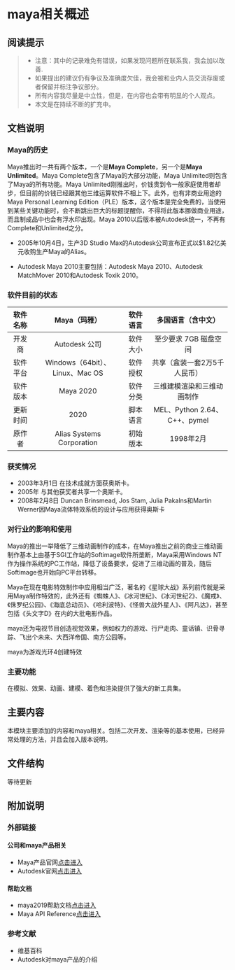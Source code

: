# maya相关概述

## 阅读提示

>* 注意：其中的记录难免有错误，如果发现问题所在联系我，我会加以改善.
>* 如果提出的建议仍有争议及准确度欠佳，我会被和业内人员交流存废或者保留并标注争议部分。
>* 所有内容我尽量是中立性，但是，在内容也会带有明显的个人观点。
>* 本文是在持续不断的扩充中。

## 文档说明

### Maya的历史

Maya推出时一共有两个版本，一个是**Maya Complete**，另一个是**Maya Unlimited**。Maya Complete包含了Maya的大部分功能，Maya Unlimited则包含了Maya的所有功能。Maya Unlimited刚推出时，价钱贵到令一般家庭使用者却步，但目前的价钱已经跟其他三维运算软件不相上下。此外，也有非商业用途的Maya Personal Learning Edition（PLE）版本，这个版本是完全免费的，当使用到某些关键功能时，会不断跳出巨大的标题提醒你，不得将此版本挪做商业用途，而且制成品中也会有浮水印出现。Maya 2010以后版本被Autodesk统一，不再有Complete和Unlimited之分。

* 2005年10月4日，生产3D Studio Max的Autodesk公司宣布正式以$1.82亿美元收购生产Maya的Alias。

* Autodesk Maya 2010主要包括：Autodesk Maya 2010、Autodesk MatchMover 2010和Autodesk Toxik 2010。
### 软件目前的状态

| 软件名称 | Maya（玛雅） | 软件语言 | 多国语言（含中文）|
| :----: | :----: | :----: | :----: |
| 开发商 | Autodesk 公司 | 软件大小 | 至少要求 7GB 磁盘空间 |
| 软件平台 | Windows（64bit）、Linux、Mac OS | 软件授权 | 共享（盒装一套2万5千人民币） |
| 软件版本 | Maya 2020 | 软件分类 | 三维建模渲染和三维动画制作 |
| 更新时间 | 2020 | 脚本语言 | MEL、Python 2.64、C++、pymel |
| 原作者 | 	Alias Systems Corporation | 初始版本 |	1998年2月 |

### 获奖情况

* 2003年3月1日 在技术成就方面获奥斯卡。
* 2005年 与其他获奖者共享一个奥斯卡。
* 2008年2月8日 Duncan Brinsmead, Jos Stam, Julia Pakalns和Martin Werner因Maya流体特效系统的设计与应用获得奥斯卡

### 对行业的影响和使用

Maya的推出一举降低了三维动画制作的成本，在Maya推出之前的商业三维动画制作基本上由基于SGI工作站的Softimage软件所垄断，Maya采用Windows NT作为操作系统的PC工作站，降低了设备要求，促进了三维动画的普及，随后Softimage也开始向PC平台转移。

Maya在现在电影特效制作中应用相当广泛，著名的《星球大战》系列前传就是采用Maya制作特效的，此外还有《蜘蛛人》、《冰河世纪》、《冰河世纪2》、《魔戒》、《侏罗纪公园》、《海底总动员》、《哈利波特》、《怪兽大战外星人》、《阿凡达》，甚至包括《头文字D》在内的大批电影作品。

maya还为电视节目创造视觉效果，例如权力的游戏、行尸走肉、童话镇、识骨寻踪、飞出个未来、大西洋帝国、南方公园等。

maya为游戏光环4创建特效

### 主要功能

在模拟、效果、动画、建模、着色和渲染提供了强大的新工具集。

## 主要内容

本模块主要添加的内容和maya相关。包括二次开发、渲染等的基本使用，已经异常处理的方法，并且会加入版本说明。

## 文件结构
等待更新

## 附加说明

### 外部链接

#### 公司和maya产品相关

* Maya产品官网[点击进入](https://www.autodesk.com/products/maya/overview?support=ADVANCED&plc=MAYA&term=1-YEAR&quantity=1)
* Autodesk官网[点击进入](https://www.autodesk.com)

#### 帮助文档

* maya2019帮助文档[点击进入](https://help.autodesk.com/view/MAYAUL/2019/CHS/)
* Maya API Reference[点击进入](https://help.autodesk.com/view/MAYAUL/2019/CHS/?guid=Maya_SDK_MERGED_cpp_ref_index_html)

### 参考文献
* 维基百科
* Autodesk对maya产品的介绍